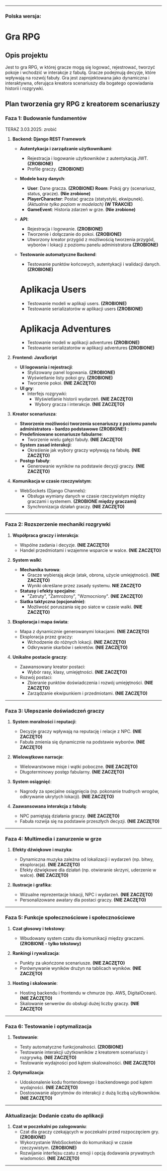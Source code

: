 
---

### **Polska wersja:**

# Gra RPG

## Opis projektu

Jest to gra RPG, w której gracze mogą się logować, rejestrować, tworzyć pokoje i wchodzić w interakcje z fabułą. Gracze podejmują decyzje, które wpływają na rozwój fabuły. Gra jest zaprojektowana jako dynamiczna i interaktywna, oferująca kreatora scenariuszy dla bogatego opowiadania historii i rozgrywki.

## Plan tworzenia gry RPG z kreatorem scenariuszy

### **Faza 1: Budowanie fundamentów**

TERAZ 3.03.2025: zrobić

1. **Backend: Django REST Framework**
   - **Autentykacja i zarządzanie użytkownikami**:
     - Rejestracja i logowanie użytkowników z autentykacją JWT. **(ZROBIONE)**
     - Profile graczy. **(ZROBIONE)**
   - **Modele bazy danych**:
     - **User**: Dane gracza. **(ZROBIONE)**
     **Room**: Pokój gry (scenariusz, status, gracze). **(Nie zrobione)**
     - **PlayerCharacter**: Postać gracza (statystyki, ekwipunek). *(Aktualnie tylko poziom w modelach)* **(W TRAKCIE)**
     - **GameEvent**: Historia zdarzeń w grze. **(Nie zrobione)**
      
   - **API**:
     - Rejestracja i logowanie. **(ZROBIONE)**
     - Tworzenie i dołączanie do pokoi. **(ZROBIONE)**
      - Utworzony kreator przygód z możliwością tworzenia przygód, wyborów i lokacji z poziomu panelu administratora **(ZROBIONE)**

   - **Testowanie automatyczne Backend**:
     - Testowanie punktów końcowych, autentykacji i walidacji danych. **(ZROBIONE)**
         
      # **Aplikacja Users**
      - Testowanie modeli w aplikaji users. **(ZROBIONE)**
      - Testowanie serializatorów w aplikacji users **(ZROBIONE)**
      
      # **Aplikacja Adventures**
      - Testowanie modeli w aplikacji adventures **(ZROBIONE)**
      - Testowanie serializatorów w aplikacji adventures **(ZROBIONE)**
      

2. **Frontend: JavaScript**
   - **UI logowania i rejestracji**:
     - Stylizowany panel logowania. **(ZROBIONE)**
     - Wyświetlanie listy pokoi gry. **(ZROBIONE)**
     - Tworzenie pokoi. **(NIE ZACZĘTO)**
   - **UI gry**:
     - Interfejs rozgrywki:
       - Wyświetlanie historii wydarzeń. **(NIE ZACZĘTO)**
       - Wybory gracza i interakcje. **(NIE ZACZĘTO)**

3. **Kreator scenariusza**:
   - **Stworzenie możliwości tworzenia scenariuszy z poziomu panelu administratora - bardzo podstawowe (ZROBIONE!)** :
   - **Predefiniowane scenariusze fabularne**:
     - Tworzenie wielu gałęzi fabuły. **(NIE ZACZĘTO)**
   - **System zasad interakcji**:
     - Określenie jak wybory graczy wpływają na fabułę. **(NIE ZACZĘTO)**
   - **Postęp fabuły**:
     - Generowanie wyników na podstawie decyzji graczy. **(NIE ZACZĘTO)**


4. **Komunikacja w czasie rzeczywistym**:
   - WebSockets (Django Channels):
     - Obsługa wymiany danych w czasie rzeczywistym między graczami i systemem. **(ZROBIONE między graczami)**
     - Synchronizacja działań graczy. **(NIE ZACZĘTO)**

---

### **Faza 2: Rozszerzenie mechaniki rozgrywki**

1. **Współpraca graczy i interakcja**:
   - Wspólne zadania i decyzje. **(NIE ZACZĘTO)**
   - Handel przedmiotami i wzajemne wsparcie w walce. **(NIE ZACZĘTO)**

2. **System walki**:
   - **Mechanika turowa**:
     - Gracze wybierają akcje (atak, obrona, użycie umiejętności). **(NIE ZACZĘTO)**
     - Wyniki określane przez zasady systemu. **NIE ZACZĘTO**
   - **Statusy i efekty specjalne**:
     - "Zatruty", "Zamrożony", "Wzmocniony". **(NIE ZACZĘTO)**
   - **Siatka taktyczna (opcjonalnie)**:
     - Możliwość poruszania się po siatce w czasie walki. **(NIE ZACZĘTO)**

3. **Eksploracja i mapa świata**:
   - Mapa z dynamicznie generowanymi lokacjami. **(NIE ZACZĘTO)**
   - Eksploracja przez graczy:
     - Wchodzenie do różnych lokacji. **(NIE ZACZĘTO)**
     - Odkrywanie skarbów i sekretów. **(NIE ZACZĘTO)**

4. **Unikalne postacie graczy**:
   - Zaawansowany kreator postaci:
     - Wybór rasy, klasy, umiejętności. **(NIE ZACZĘTO)**
   - Rozwój postaci:
     - Zbieranie punktów doświadczenia i rozwój umiejętności. **(NIE ZACZĘTO)**
     - Zarządzanie ekwipunkiem i przedmiotami. **(NIE ZACZĘTO)**

---

### **Faza 3: Ulepszanie doświadczeń graczy**

1. **System moralności i reputacji**:
   - Decyzje graczy wpływają na reputację i relacje z NPC. **(NIE ZACZĘTO)**
   - Fabuła zmienia się dynamicznie na podstawie wyborów. **(NIE ZACZĘTO)**

2. **Wielowątkowe narracje**:
   - Wielowarstwowe misje i wątki poboczne. **(NIE ZACZĘTO)**
   - Długoterminowy postęp fabularny. **(NIE ZACZĘTO)**

3. **System osiągnięć**:
   - Nagrody za specjalne osiągnięcia (np. pokonanie trudnych wrogów, odkrywanie ukrytych lokacji). **(NIE ZACZĘTO)**

4. **Zaawansowana interakcja z fabułą**:
   - NPC pamiętają działania graczy. **(NIE ZACZĘTO)**
   - Fabuła rozwija się na podstawie przeszłych decyzji. **(NIE ZACZĘTO)**

---

### **Faza 4: Multimedia i zanurzenie w grze**

1. **Efekty dźwiękowe i muzyka**:
   - Dynamiczna muzyka zależna od lokalizacji i wydarzeń (np. bitwy, eksploracja). **(NIE ZACZĘTO)**
   - Efekty dźwiękowe dla działań (np. otwieranie skrzyni, uderzenie w walce). **(NIE ZACZĘTO)**

2. **Ilustracje i grafika**:
   - Wizualne reprezentacje lokacji, NPC i wydarzeń. **(NIE ZACZĘTO)**
   - Personalizowane awatary dla postaci graczy. **(NIE ZACZĘTO)**

---

### **Faza 5: Funkcje społecznościowe i społecznościowe**

1. **Czat głosowy i tekstowy**:
   - Wbudowany system czatu dla komunikacji między graczami. **(ZROBIONE - tylko tekstowy)**
2. **Rankingi i rywalizacja**:
   - Punkty za ukończone scenariusze. **(NIE ZACZĘTO)**
   - Porównywanie wyników drużyn na tablicach wyników. **(NIE ZACZĘTO)**

3. **Hosting i skalowanie**:
   - Hosting backendu i frontendu w chmurze (np. AWS, DigitalOcean). **(NIE ZACZĘTO)**
   - Skalowanie serwerów do obsługi dużej liczby graczy. **(NIE ZACZĘTO)**

---

### **Faza 6: Testowanie i optymalizacja**

1. **Testowanie**:
   - Testy automatyczne funkcjonalności. **(ZROBIONE)**
   - Testowanie interakcji użytkowników z kreatorem scenariuszy i rozgrywką. **(NIE ZACZĘTO)**
   - Testowanie wydajności pod kątem skalowalności. **(NIE ZACZĘTO)**

2. **Optymalizacja**:
   - Udoskonalenie kodu frontendowego i backendowego pod kątem wydajności. **(NIE ZACZĘTO)**
   - Dostosowanie algorytmów do interakcji z dużą liczbą użytkowników. **(NIE ZACZĘTO)**

---

### **Aktualizacja: Dodanie czatu do aplikacji**

1. **Czat w poczekalni po zalogowaniu**:
   - Czat dla graczy czekających w poczekalni przed rozpoczęciem gry. **(ZROBIONE)**
   - Wykorzystanie WebSocketów do komunikacji w czasie rzeczywistym. **(ZROBIONE)**
   - Rozwijanie interfejsu czatu z emoji i opcją dodawania prywatnych wiadomości. **(NIE ZACZĘTO)**

--- 

